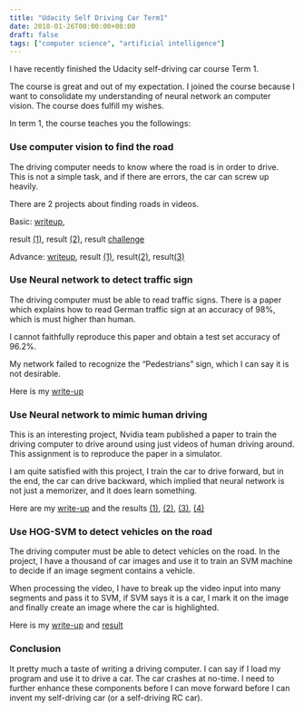 ```yaml
---
title: "Udacity Self Driving Car Term1"
date: 2018-01-26T00:00:00+08:00
draft: false
tags: ["computer science", "artificial intelligence"]
---
```


I have recently finished the Udacity self-driving car course Term 1.
 
The course is great and out of my expectation. I joined the course because I want to consolidate my understanding of neural network an computer vision. The course does fulfill my wishes.
 
In term 1, the course teaches you the followings:
 
### Use computer vision to find the road
 
The driving computer needs to know where the road is in order to drive.
This is not a simple task, and if there are errors, the car can screw up heavily.

 
There are 2 projects about finding roads in videos.

Basic: [writeup](https://github.com/ymlai87416/CarND-LaneLines-P1/blob/master/writeup.md), 

result [(1)](https://youtu.be/BARdgu5D1SQ), result [(2)](https://youtu.be/bVmnqLaR464), result [challenge](https://youtu.be/FB0zN_IhRaU)

Advance: [writeup](https://github.com/ymlai87416/CarND-Advanced-Lane-Lines/blob/master/writeup.md), result [(1)](https://youtu.be/XRmveXo8ol4), result[(2)](https://youtu.be/DmU-U1-CZd0), result[(3)](https://youtu.be/aEijLKR8_pA)


### Use Neural network to detect traffic sign
 
The driving computer must be able to read traffic signs. There is a paper which explains how to read German traffic sign at an accuracy of 98%, which is must higher than human.
 
I cannot faithfully reproduce this paper and obtain a test set accuracy of 96.2%.

My network failed to recognize the “Pedestrians” sign, which I can say it is not desirable.
 
Here is my [write-up](https://github.com/ymlai87416/CarND-Traffic-Sign-Classifier-Project/blob/master/writeup.md?1524919546676)
 
### Use Neural network to mimic human driving
 
This is an interesting project, Nvidia team published a paper to train the driving computer to drive around using just videos of human driving around. This assignment is to reproduce the paper in a simulator.
 
I am quite satisfied with this project, I train the car to drive forward, but in the end, the car can drive backward, which implied that neural network is not just a memorizer, and it does learn something.

 
Here are my [write-up](https://github.com/ymlai87416/CarND-Behavioral-Cloning-P3/blob/master/writeup.md) and the results [(1)](https://youtu.be/dbqpbb1rGpE), [(2)](https://youtu.be/YW1kv3ep0TQ), [(3)](https://youtu.be/CM0xnTSwtg8), [(4)](https://youtu.be/Orc5_xOtqVc)
 
### Use HOG-SVM to detect vehicles on the road
 
The driving computer must be able to detect vehicles on the road. In the project, I have a thousand of car images and use it to train an SVM machine to decide if an image segment contains a vehicle.
 
When processing the video, I have to break up the video input into many segments and pass it to SVM, if SVM says it is a car, I mark it on the image and finally create an image where the car is highlighted.
 
Here is my [write-up](https://github.com/ymlai87416/CarND-Behavioral-Cloning-P3/blob/master/writeup.md) and [result](https://youtu.be/rEKE_fyPhqYs)
 
### Conclusion
 
It pretty much a taste of writing a driving computer. I can say if I load my program and use it to drive a car. The car crashes at no-time. I need to further enhance these components before I can move forward before I can invent my self-driving car (or a self-driving RC car).